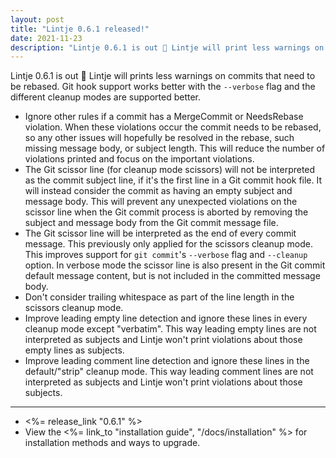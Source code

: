 ```yaml
---
layout: post
title: "Lintje 0.6.1 released!"
date: 2021-11-23
description: "Lintje 0.6.1 is out 🚀 Lintje will print less warnings on commits that need to be rebased. Git hook support works better with the `--verbose` flag and the different cleanup modes are supported better."
---
```


Lintje 0.6.1 is out 🚀 Lintje will prints less warnings on commits that need to be rebased. Git hook support works better with the `--verbose` flag and the different cleanup modes are supported better.

- Ignore other rules if a commit has a MergeCommit or NeedsRebase violation.
  When these violations occur the commit needs to be rebased, so any other
  issues will hopefully be resolved in the rebase, such missing message body,
  or subject length. This will reduce the number of violations printed and
  focus on the important violations.
- The Git scissor line (for cleanup mode scissors) will not be interpreted as
  the commit subject line, if it's the first line in a Git commit hook file. It
  will instead consider the commit as having an empty subject and message body.
  This will prevent any unexpected violations on the scissor line when the Git
  commit process is aborted by removing the subject and message body from the
  Git commit message file.
- The Git scissor line will be interpreted as the end of every commit message.
  This previously only applied for the scissors cleanup mode. This improves
  support for `git commit`'s `--verbose` flag and `--cleanup` option. In
  verbose mode the scissor line is also present in the Git commit default
  message content, but is not included in the committed message body.
- Don't consider trailing whitespace as part of the line length in the scissors
  cleanup mode.
- Improve leading empty line detection and ignore these lines in every cleanup
  mode except "verbatim". This way leading empty lines are not interpreted as
  subjects and Lintje won't print violations about those empty lines as
  subjects.
- Improve leading comment line detection and ignore these lines in the
  default/"strip" cleanup mode. This way leading comment lines are not
  interpreted as subjects and Lintje won't print violations about those
  subjects.

---

- <%= release_link "0.6.1" %>
- View the <%= link_to "installation guide", "/docs/installation" %> for installation methods and ways to upgrade.
